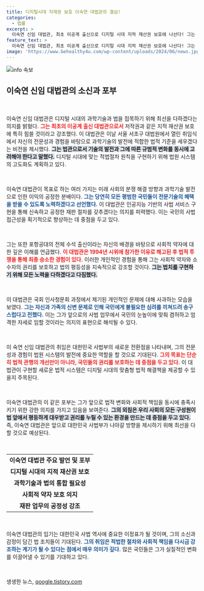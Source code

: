 ```yaml
---
title: 디지털시대 지재권 보호 이숙연 대법관의 결심!
categories:
  - 법률
excerpt: >
  이숙연 신임 대법관, 최초 이공계 출신으로 디지털 시대 지적 재산권 보호에 나선다! 그는 사회적 약자와의 약속을 다지고 공정한 사법 시스템 구축을 선언하며 주목받고 있다.
feature_text: >
  이숙연 신임 대법관, 최초 이공계 출신으로 디지털 시대 지적 재산권 보호에 나선다! 그는 사회적 약자와의 약속을 다지고 공정한 사법 시스템 구축을 선언하며 주목받고 있다.
image: 'https://www.behealthy4u.com/wp-content/uploads/2024/06/news.jpg'
---
```


<p><img src="https://www.behealthy4u.com/wp-content/uploads/2024/06/news.jpg" alt="info 속보" /></p>

<h2 data-ke-size="size26">이숙연 신임 대법관의 소신과 포부</h2>

<p data-ke-size="size16">&nbsp;</p>

<p>이숙연 신임 대법관은 디지털 시대의 과학기술과 법을 접목하기 위해 최선을 다하겠다는 의지를 밝혔다. <b><span style="color: #ee2323;">그는 최초의 이공계 출신 대법관으로서</span></b> 저작권과 같은 지적 재산권 보호에 특히 힘쓸 것이라고 강조했다. 이 대법관은 이날 서울 서초구 대법원에서 열린 취임식에서 자신의 전문성과 경험을 바탕으로 과학기술의 발전에 적합한 법적 기준을 세우겠다는 비전을 제시했다. <b><span style="background-color: #21538527;">그는 법관으로서 기술의 발전과 그에 따른 규범적 변화를 동시에 고려해야 한다고 말했다.</span></b> 디지털 시대에 맞는 적법절차 원칙을 구현하기 위해 법원 시스템의 고도화도 계획하고 있다. </p>

<p data-ke-size="size16">&nbsp;</p>

<p>이숙연 대법관이 목표로 하는 여러 가지는 미래 사회의 분쟁 해결 방향과 과학기술 발전으로 인한 이익의 공정한 분배이다. <b><span style="color: #1a5490;">그는 당연히 모든 평범한 국민들이 전문기술의 혜택을 받을 수 있도록 노력하겠다고 선언했다.</span></b> 이 대법관은 인공지능 기반의 사법 서비스 구현을 통해 신속하고 공정한 재판 절차를 갖추겠다는 의지를 피력했다. 이는 국민의 사법 접근성을 획기적으로 향상하는 데 중점을 두고 있다. </p>

<p data-ke-size="size16">&nbsp;</p>

<p>그는 또한 포항공대의 전체 수석 출신이라는 자신의 배경을 바탕으로 사회적 약자에 대한 깊은 이해를 언급했다. <b><span style="color: #ee2323;">이 대법관은 1994년 시위에 참가한 이유로 해고된 후 법적 투쟁을 통해 최종 승소한 경험이 있다.</span></b> 이러한 개인적인 경험을 통해 그는 사회적 약자와 소수자의 권리를 보호하고 법의 평등성을 지속적으로 강조할 것이다. <b><span style="background-color: #21538527;">그는 법치를 구현하기 위해 모든 노력을 다하겠다고 다짐했다.</span></b></p>

<p data-ke-size="size16">&nbsp;</p>

<p>이 대법관은 국회 인사청문회 과정에서 제기된 개인적인 문제에 대해 사과하는 모습을 보였다. <b><span style="color: #1a5490;">그는 자신과 가족의 신변 문제로 인해 국민에게 불필요한 심려를 끼쳐드려 송구스럽다고 전했다.</span></b> 이는 그가 앞으로의 사법 업무에서 국민의 눈높이에 맞춰 겸허하고 엄격한 자세로 임할 것이라는 의지의 표현으로 해석될 수 있다. </p>

<p data-ke-size="size16">&nbsp;</p>

<p>이 숙연 신임 대법관의 취임은 대한민국 사법부의 새로운 전환점을 나타내며, 그의 전문성과 경험이 법원 시스템의 발전에 중요한 역할을 할 것으로 기대된다. <b><span style="color: #ee2323;">그의 목표는 단순히 법적 관행의 개선만이 아니라, 국민들의 권리를 보호하는 데 중점을 두고 있다.</span></b> 이 대법관이 구현할 새로운 법적 시스템은 디지털 시대의 맞춤형 법적 해결책을 제공할 수 있을지 주목된다. </p>

<p data-ke-size="size16">&nbsp;</p>

<p>이숙연 대법관의 이 같은 포부는 그가 앞으로 법적 변화와 사회적 책임을 동시에 충족시키기 위한 강한 의지를 가지고 있음을 보여준다. <b><span style="background-color: #21538527;">그의 외침은 우리 사회의 모든 구성원이 법 앞에서 평등하게 대우받고 권리를 누릴 수 있는 환경을 만드는 데 중점을 두고 있다.</span></b> 즉, 이숙연 대법관은 앞으로 대한민국 사법부가 나아갈 방향을 제시하기 위해 최선을 다할 것으로 예상된다. </p>

<p data-ke-size="size16">&nbsp;</p>

<table style="width:100%;">
  <tr>
    <td style="text-align: center; height: 17px;"><b>이숙연 대법관 주요 발언 및 포부</b></td>
  </tr>
  <tr>
    <td style="text-align: center; height: 17px;"><b>디지털 시대의 지적 재산권 보호</b></td>
  </tr>
  <tr>
    <td style="text-align: center; height: 17px;"><b>과학기술과 법의 통합 필요성</b></td>
  </tr>
  <tr>
    <td style="text-align: center; height: 17px;"><b>사회적 약자 보호 의지</b></td>
  </tr>
  <tr>
    <td style="text-align: center; height: 17px;"><b>재판 업무의 공정성 강조</b></td>
  </tr>
</table>

<p data-ke-size="size16">&nbsp;</p>

<p>이숙연 대법관의 임기는 대한민국 사법 역사에 중요한 이정표가 될 것이며, 그의 소신과 감정이 담긴 법 조치들이 기대된다. <b><span style="color: #1a5490;">그의 취임은 적법한 절차와 사회적 책임을 다시금 강조하는 계기가 될 수 있다는 점에서 매우 의미가 깊다.</span></b> 많은 국민들은 그가 실질적인 변화를 이끌어낼 수 있기를 기대하고 있다. <p data-ke-size="size16">&nbsp;</p></p>
생생한 뉴스, <a href="https://qoogle.tistory.com" rel="dofollow">qoogle.tistory.com</a>


